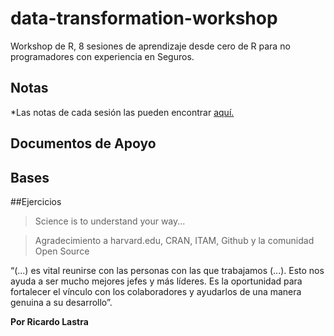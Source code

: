 # data-transformation-workshop

Workshop de R, 8 sesiones de aprendizaje desde cero de R para no programadores con experiencia en Seguros.

## Notas
*Las notas de cada sesión las pueden encontrar [aquí.](data-transformation.Rmd)

## Documentos de Apoyo

## Bases

##Ejercicios


> Science is to understand your way...

> Agradecimiento a harvard.edu, CRAN, ITAM, Github y la comunidad Open Source


“(...) es vital reunirse con las personas con las que trabajamos (...). Esto nos ayuda a ser mucho mejores jefes y más líderes. Es la oportunidad para fortalecer el vínculo con los colaboradores y ayudarlos de una manera genuina a su desarrollo”.


__Por Ricardo Lastra__